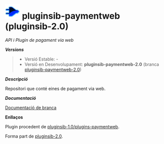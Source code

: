 # ![Logo](https://github.com/GovernIB/maven/raw/binaris/pluginsib/projectinfo_Attachments/icon.jpg) pluginsib-paymentweb  (pluginsib-2.0)
*API i Plugin de pagament via web*

***Versions***

> - Versió Estable: -
> - Versió en Desenvolupament: __pluginsib-paymentweb-2.0__ (branca [pluginsib-paymentweb-2.0](../../tree/pluginsib-paymentweb-2.0))

***Descripció***

Repositori que conté eines de pagament via web.

***Documentació***

[Documentació de branca](../../tree/pluginsib-paymentweb-2.0#documentaci%C3%B3)

**Enllaços**

Plugin procedent de [pluginsib-1.0/plugins-paymentweb](https://github.com/GovernIB/pluginsib/tree/pluginsib-1.0/plugins-paymentweb).  

Forma part de [pluginsib-2.0](https://github.com/GovernIB/pluginsib/tree/pluginsib-2.0).
